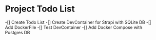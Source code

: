 # Project Todo List

-[] Create Todo List
-[] Create DevContainer for Strapi with SQLite DB
-[] Add DockerFile
-[] Test DevContainer
-[] Add Docker Compose with Postgres DB
